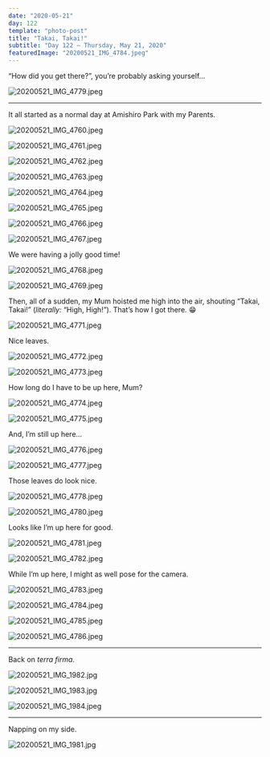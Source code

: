 ```yaml
---
date: "2020-05-21"
day: 122
template: "photo-post"
title: "Takai, Takai!"
subtitle: "Day 122 – Thursday, May 21, 2020"
featuredImage: "20200521_IMG_4784.jpeg"
---
```


“How did you get there?”, you’re probably asking yourself…

![20200521_IMG_4779.jpeg](20200521_IMG_4779.jpeg)

<hr />

It all started as a normal day at Amishiro Park with my Parents.

![20200521_IMG_4760.jpeg](20200521_IMG_4760.jpeg)

![20200521_IMG_4761.jpeg](20200521_IMG_4761.jpeg)

![20200521_IMG_4762.jpeg](20200521_IMG_4762.jpeg)

![20200521_IMG_4763.jpeg](20200521_IMG_4763.jpeg)

![20200521_IMG_4764.jpeg](20200521_IMG_4764.jpeg)

![20200521_IMG_4765.jpeg](20200521_IMG_4765.jpeg)

![20200521_IMG_4766.jpeg](20200521_IMG_4766.jpeg)

![20200521_IMG_4767.jpeg](20200521_IMG_4767.jpeg)

We were having a jolly good time!

![20200521_IMG_4768.jpeg](20200521_IMG_4768.jpeg)

![20200521_IMG_4769.jpeg](20200521_IMG_4769.jpeg)

Then, all of a sudden, my Mum hoisted me high into the air, shouting “Takai, Takai!” (<i>literally:</i> “High, High!”). That’s how I got there. 😁

![20200521_IMG_4771.jpeg](20200521_IMG_4771.jpeg)

Nice leaves.

![20200521_IMG_4772.jpeg](20200521_IMG_4772.jpeg)

![20200521_IMG_4773.jpeg](20200521_IMG_4773.jpeg)

How long do I have to be up here, Mum?

![20200521_IMG_4774.jpeg](20200521_IMG_4774.jpeg)

![20200521_IMG_4775.jpeg](20200521_IMG_4775.jpeg)

And, I’m still up here…

![20200521_IMG_4776.jpeg](20200521_IMG_4776.jpeg)

![20200521_IMG_4777.jpeg](20200521_IMG_4777.jpeg)

Those leaves do look nice.

![20200521_IMG_4778.jpeg](20200521_IMG_4778.jpeg)

![20200521_IMG_4780.jpeg](20200521_IMG_4780.jpeg)

Looks like I’m up here for good.

![20200521_IMG_4781.jpeg](20200521_IMG_4781.jpeg)

![20200521_IMG_4782.jpeg](20200521_IMG_4782.jpeg)

While I’m up here, I might as well pose for the camera.

![20200521_IMG_4783.jpeg](20200521_IMG_4783.jpeg)

![20200521_IMG_4784.jpeg](20200521_IMG_4784.jpeg)

![20200521_IMG_4785.jpeg](20200521_IMG_4785.jpeg)

![20200521_IMG_4786.jpeg](20200521_IMG_4786.jpeg)

<hr />

Back on <i>terra firma</i>.

![20200521_IMG_1982.jpg](20200521_IMG_1982.jpg)

![20200521_IMG_1983.jpg](20200521_IMG_1983.jpg)

![20200521_IMG_1984.jpeg](20200521_IMG_1984.jpeg)

<hr />

Napping on my side.

![20200521_IMG_1981.jpg](20200521_IMG_1981.jpg)
